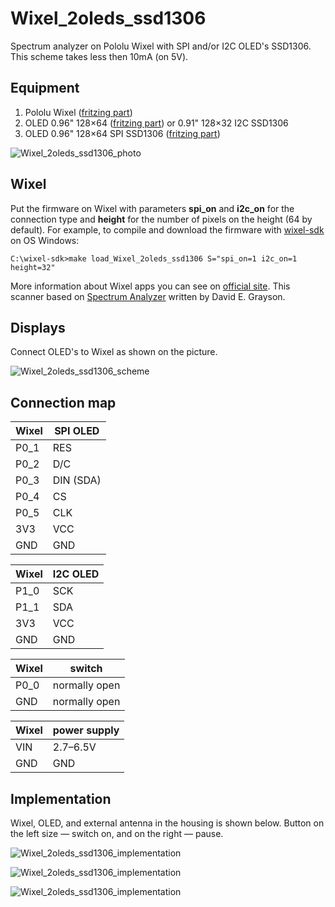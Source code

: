 # Wixel_2oleds_ssd1306

Spectrum analyzer on Pololu Wixel with SPI and/or I2C OLED's SSD1306. This scheme takes less then 10mA (on 5V).

## Equipment

1. Pololu Wixel ([fritzing part](https://github.com/Oestoidea/oled-spectrum-analizer/blob/master/fritzing-parts/OLED%200.96%20128x64%20I2C%20SSD1306.fzpz))
2. OLED 0.96" 128×64 ([fritzing part](https://github.com/Oestoidea/oled-spectrum-analizer/blob/master/fritzing-parts/OLED%200.96%20128x64%20I2C%20SSD1306.fzpz)) or 0.91" 128×32 I2C SSD1306
3. OLED 0.96" 128×64 SPI SSD1306 ([fritzing part](https://github.com/Oestoidea/oled-spectrum-analizer/blob/master/fritzing-parts/OLED%200.96%20128x64%20SPI%20SSD1306.fzpz))

![Wixel_2oleds_ssd1306_photo](https://github.com/Oestoidea/oled-spectrum-analizer/blob/master/Wixel/Wixel_2oleds_ssd1306/pics/Wixel_2oleds_ssd1306.png)

## Wixel

Put the firmware on Wixel with parameters __spi_on__ and __i2c_on__ for the connection type and __height__ for the number of pixels on the height (64 by default). For example, to compile and download the firmware with [wixel-sdk](http://pololu.github.io/wixel-sdk/) on OS Windows:

```
C:\wixel-sdk>make load_Wixel_2oleds_ssd1306 S="spi_on=1 i2c_on=1 height=32"
```

More information about Wixel apps you can see on [official site](https://www.pololu.com/docs/0J46/10.b). This scanner based on [Spectrum Analyzer](https://github.com/pololu/wixel-sdk/tree/dev/david/analyzer/apps/spectrum_analyzer) written by David E. Grayson.

## Displays

Connect OLED's to Wixel as shown on the picture.

![Wixel_2oleds_ssd1306_scheme](https://github.com/Oestoidea/oled-spectrum-analizer/blob/master/Wixel/Wixel_2oleds_ssd1306/fritzing-scheme/Wixel_2oleds_ssd1306_bb.png)

## Connection map

| Wixel    | SPI OLED      |
| -------- | ------------- |
| P0_1     | RES           |
| P0_2     | D/C           |
| P0_3     | DIN (SDA)     |
| P0_4     | CS            |
| P0_5     | CLK           |
| 3V3      | VCC           |
| GND      | GND           |

| Wixel    | I2C OLED      |
| -------- | ------------- |
| P1_0     | SCK           |
| P1_1     | SDA           |
| 3V3      | VCC           |
| GND      | GND           |

| Wixel    | switch        |
| -------- | ------------- |
| P0_0     | normally open |
| GND      | normally open |

| Wixel    | power supply  |
| -------- | ------------- |
| VIN      | 2.7–6.5V      |
| GND      | GND           |

## Implementation

Wixel, OLED, and external antenna in the housing is shown below. Button on the left size — switch on, and on the right — pause.

![Wixel_2oleds_ssd1306_implementation](https://github.com/Oestoidea/oled-spectrum-analizer/blob/master/Wixel/Wixel_2oleds_ssd1306/pics/Wixel_2oleds_ssd1306_4.png)

![Wixel_2oleds_ssd1306_implementation](https://github.com/Oestoidea/oled-spectrum-analizer/blob/master/Wixel/Wixel_2oleds_ssd1306/pics/Wixel_2oleds_ssd1306_5.png)

![Wixel_2oleds_ssd1306_implementation](https://github.com/Oestoidea/oled-spectrum-analizer/blob/master/Wixel/Wixel_2oleds_ssd1306/pics/Wixel_2oleds_ssd1306_6.png)
